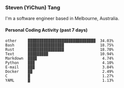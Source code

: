 ### Steven (YiChun) Tang

I'm a software engineer based in Melbourne, Australia.

#### Personal Coding Activity (past 7 days)
```
other     ▓▓▓▓▓▓▓▓▓▓▓▓▓▓▓▓▓▓▓▓▓▓▓▓▓▓▓▓▓▓  34.03%
Bash      ▓▓▓▓▓▓▓▓▓▓▓▓▓▓▓▓                18.75%
Rust      ▓▓▓▓▓▓▓▓▓▓▓▓▓▓▓▓                18.70%
Text      ▓▓▓▓▓▓▓▓▓                       10.94%
Markdown  ▓▓▓▓                             4.74%
Python    ▓▓▓                              4.10%
E-mail    ▓▓▓                              3.84%
Docker    ▓▓                               2.49%
C         ▓                                1.27%
YAML      ▓                                1.13%
```
